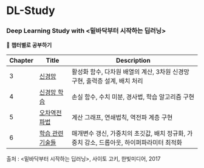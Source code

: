 # DL-Study

### Deep Learning Study with <밑바닥부터 시작하는 딥러닝>

📓 **챕터별로 공부하기**

Chapter|Title|Description
---|---|---
3|[신경망](https://github.com/SoyeonHH/DL/blob/main/03NN.ipynb)|활성화 함수, 다차원 배열의 계산, 3차원 신경망 구현, 출력층 설계, 배치 처리
4|[신경망 학습](https://github.com/SoyeonHH/DL/blob/main/04NN-learning.ipynb)|손실 함수, 수치 미분, 경사법, 학습 알고리즘 구현
5|[오차역전파법](https://github.com/SoyeonHH/DL/blob/main/05-Backpropagation.ipynb) | 계산 그래프, 연쇄법칙, 역전파 계층 구현
6|[학습 관련 기술들](https://github.com/SoyeonHH/DL/blob/main/06-TrainingTech.ipynb) | 매개변수 갱신, 가중치의 초깃값, 배치 정규화, 가중치 감소, 드롭아웃, 하이퍼파라미터 최적화


출처 : <밑바닥부터 시작하는 딥러닝>, 사이토 고키, 한빛미디어, 2017
